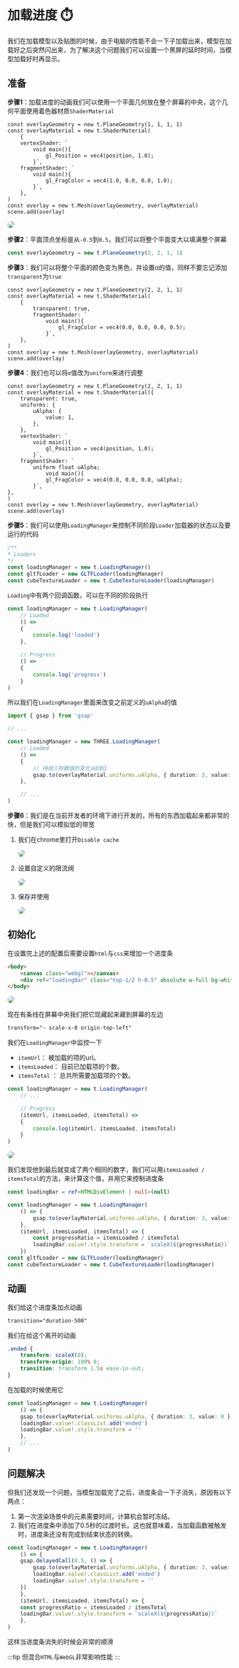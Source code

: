 # 加载进度 :stopwatch:

我们在加载模型以及贴图的时候，由于电脑的性能不会一下子加载出来，模型在加载好之后突然闪出来，为了解决这个问题我们可以设置一个黑屏的延时时间，当模型加载好时再显示。

## 准备

**步骤1**：加载进度的动画我们可以使用一个平面几何放在整个屏幕的中央，这个几何平面使用着色器材质`ShaderMaterial`

```ts:line-numbers
const overlayGeometry = new t.PlaneGeometry(1, 1, 1, 1)
const overlayMaterial = new t.ShaderMaterial(
    {
    vertexShader: `
        void main(){
            gl_Position = vec4(position, 1.0);
        }`,
    fragmentShader: `
        void main(){
            gl_FragColor = vec4(1.0, 0.0, 0.0, 1.0);
        }`,
    },
)
const overlay = new t.Mesh(overlayGeometry, overlayMaterial)
scene.add(overlay)
```

<p>
  <img src=".\images\image-20221213105843707.png" style="margin:0 auto;border-radius:8px">
</p>

**步骤2**：平面顶点坐标是从`-0.5`到`0.5`，我们可以将整个平面变大以填满整个屏幕

```ts
const overlayGeometry = new t.PlaneGeometry(2, 2, 1, 1)
```

**步骤3**：我们可以将整个平面的颜色变为黑色，并设置α的值，同样不要忘记添加`transparent`为`true`

```ts:line-numbers
const overlayGeometry = new t.PlaneGeometry(2, 2, 1, 1)
const overlayMaterial = new t.ShaderMaterial(
    {
        transparent: true,
        fragmentShader: `
            void main(){
                gl_FragColor = vec4(0.0, 0.0, 0.0, 0.5);
            }`,
    },
)
const overlay = new t.Mesh(overlayGeometry, overlayMaterial)
scene.add(overlay)
```

**步骤4**：我们也可以将`α`值改为`uniform`来进行调整

```ts:line-numbers
const overlayGeometry = new t.PlaneGeometry(2, 2, 1, 1)
const overlayMaterial = new t.ShaderMaterial({
    transparent: true,
    uniforms: {
        uAlpha: {
            value: 1,
        },
    },
    vertexShader: `
        void main(){
            gl_Position = vec4(position, 1.0);
        }`,
    fragmentShader: `
        uniform float uAlpha;
            void main(){
            gl_FragColor = vec4(0.0, 0.0, 0.0, uAlpha);
        }`,
},
)
const overlay = new t.Mesh(overlayGeometry, overlayMaterial)
scene.add(overlay)
```

**步骤5**：我们可以使用`LoadingManager`来控制不同阶段`Loader`加载器的状态以及要运行的代码

```ts
/**
* Loaders
*/
const loadingManager = new t.LoadingManager()
const gltfLoader = new GLTFLoader(loadingManager)
const cubeTextureLoader = new t.CubeTextureLoader(loadingManager)
```

`Loading`中有两个回调函数，可以在不同的阶段执行

```ts
const loadingManager = new t.LoadingManager(
    // Loaded
    () =>
    {
        console.log('loaded')
    },

    // Progress
    () =>
    {
        console.log('progress')
    }
)
```

所以我们在`LoadingManager`里面来改变之前定义的`uAlpha`的值

```ts
import { gsap } from 'gsap'

// ...

const loadingManager = new THREE.LoadingManager(
    // Loaded
    () =>
    {
        // 持续三秒数值的变化从0到1
        gsap.to(overlayMaterial.uniforms.uAlpha, { duration: 3, value: 0 })
    },

    // ...
)
```

**步骤6**：我们是在当前开发者的环境下进行开发的，所有的东西加载起来都非常的快，但是我们可以模拟低的带宽

1. 我们在chrome里打开`Disable cache`

    <p>
    <img src=".\images\image-20221213144930666.png" style="margin:0 auto;border-radius:8px">
    </p>

2. 设置自定义的限流阀

    <p>
    <img src=".\images\image-20221213145042262.png" style="margin:0 auto;border-radius:8px">
    </p>

3. 保存并使用
    <p>
    <img src=".\images\image-20221213145119289.png" style="margin:0 auto;border-radius:8px">
    </p>

## 初始化

在设置完上述的配置后需要设置`html`与`css`来增加一个进度条

```html
<body>
    <canvas class="webgl"></canvas>
    <div ref="loadingBar" class="top-1/2 h-0.5" absolute w-full bg-white/>
</body>
```

<p>
    <img src=".\images\image-20221213151036738.png" style="margin:0 auto;border-radius:8px">
</p>

现在有条线在屏幕中央我们把它现藏起来藏到屏幕的左边

```css tailwind
transform="~ scale-x-0 origin-top-left"
```

我们在`LoadingManager`中监控一下

- `itemUrl`： 被加载的项的url。
- `itemsLoaded`： 目前已加载项的个数。
- `itemsTotal` ： 总共所需要加载项的个数。

```ts
const loadingManager = new t.LoadingManager(
    // ...

    // Progress
    (itemUrl, itemsLoaded, itemsTotal) =>
    {
        console.log(itemUrl, itemsLoaded, itemsTotal)
    }
)
```

<p>
    <img src=".\images\image-20221213153010292.png" style="margin:0 auto;border-radius:8px">
</p>

我们发现他到最后就变成了两个相同的数字，我们可以用`itemsLoaded / itemsTotal`的方法，来计算这个值，并用它来控制进度条

```ts
const loadingBar = ref<HTMLDivElement | null>(null)

const loadingManager = new t.LoadingManager(
    () => {
        gsap.to(overlayMaterial.uniforms.uAlpha, { duration: 3, value: 0 })
    },
    (itemUrl, itemsLoaded, itemsTotal) => {
        const progressRatio = itemsLoaded / itemsTotal
        loadingBar.value!.style.transform = `scaleX(${progressRatio})`
    })
const gltfLoader = new GLTFLoader(loadingManager)
const cubeTextureLoader = new t.CubeTextureLoader(loadingManager)
```

## 动画

我们给这个进度条加点动画

```css
transition="duration-500"
```

我们在给这个离开的动画

```css
.ended {
    transform: scaleX(0);
    transform-origin: 100% 0;
    transition: transform 1.5s ease-in-out;
}
```

在加载的时候使用它

```ts
const loadingManager = new t.LoadingManager(
    () => {
    gsap.to(overlayMaterial.uniforms.uAlpha, { duration: 3, value: 0 })
    loadingBar.value!.classList.add('ended')
    loadingBar.value!.style.transform = ''
    },
    // ...
)
```

## 问题解决

但我们还发现一个问题，当模型加载完了之后，进度条会一下子消失，原因有以下两点：

1. 第一次渲染场景中的元素需要时间，计算机会暂时冻结。
2. 我们在进度条中添加了0.5秒的过渡时长。这也就意味着，当加载函数被触发时，进度条还没有完成到结束状态的转换。

```ts
const loadingManager = new t.LoadingManager(
    () => {
    gsap.delayedCall(0.5, () => {
        gsap.to(overlayMaterial.uniforms.uAlpha, { duration: 3, value: 0 })
        loadingBar.value!.classList.add('ended')
        loadingBar.value!.style.transform = ''
    })
    },
    (itemUrl, itemsLoaded, itemsTotal) => {
    const progressRatio = itemsLoaded / itemsTotal
    loadingBar.value!.style.transform = `scaleX(${progressRatio})`
    },
)
```

这样当进度条消失的时候会非常的顺滑

:::tip
但混合`HTML`与`WebGL`非常影响性能
:::
